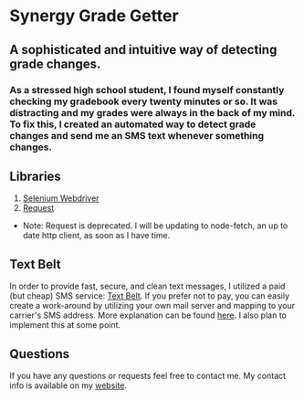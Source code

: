 # Synergy Grade Getter
## A sophisticated and intuitive way of detecting grade changes. 
### As a stressed high school student, I found myself constantly checking my gradebook every twenty minutes or so. It was distracting and my grades were always in the back of my mind. To fix this, I created an automated way to detect grade changes and send me an SMS text whenever something changes.



## Libraries
1. [Selenium Webdriver](https://www.npmjs.com/package/selenium-webdriver)
2. [Request](https://www.npmjs.com/package/request)
  - Note: Request is deprecated. I will be updating to node-fetch, an up to date http client, as soon as I have time.
 
## Text Belt
In order to provide fast, secure, and clean text messages, I utilized a paid (but cheap) SMS service: [Text Belt](https://textbelt.com/). 
If you prefer not to pay, you can easily create a work-around by utilizing your own mail server and mapping to your carrier's SMS address. More explanation can be found [here](https://www.npmjs.com/package/textbelt/v/0.0.2). I also plan to implement this at some point.

## Questions
If you have any questions or requests feel free to contact me. My contact info is available on my [website](https://nolanplat.com).
